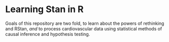 # Learning Stan in R

Goals of this repository are two fold, to learn about the powers of rethinking and RStan, _and_ to process cardiovascular data using statistical methods of causal inference and hypothesis testing. 
